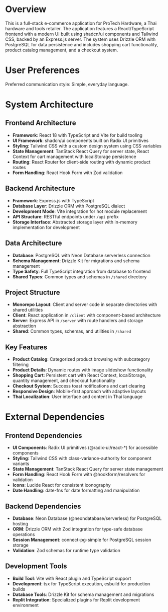 # Overview

This is a full-stack e-commerce application for ProTech Hardware, a Thai hardware and tools retailer. The application features a React/TypeScript frontend with a modern UI built using shadcn/ui components and Tailwind CSS, backed by an Express.js server. The system uses Drizzle ORM with PostgreSQL for data persistence and includes shopping cart functionality, product catalog management, and a checkout system.

# User Preferences

Preferred communication style: Simple, everyday language.

# System Architecture

## Frontend Architecture
- **Framework**: React 18 with TypeScript and Vite for build tooling
- **UI Framework**: shadcn/ui components built on Radix UI primitives
- **Styling**: Tailwind CSS with a custom design system using CSS variables
- **State Management**: TanStack React Query for server state, React Context for cart management with localStorage persistence
- **Routing**: React Router for client-side routing with dynamic product routes
- **Form Handling**: React Hook Form with Zod validation

## Backend Architecture
- **Framework**: Express.js with TypeScript
- **Database Layer**: Drizzle ORM with PostgreSQL dialect
- **Development Mode**: Vite integration for hot module replacement
- **API Structure**: RESTful endpoints under `/api` prefix
- **Storage Interface**: Abstracted storage layer with in-memory implementation for development

## Data Architecture
- **Database**: PostgreSQL with Neon Database serverless connection
- **Schema Management**: Drizzle Kit for migrations and schema management
- **Type Safety**: Full TypeScript integration from database to frontend
- **Shared Types**: Common types and schemas in `/shared` directory

## Project Structure
- **Monorepo Layout**: Client and server code in separate directories with shared utilities
- **Client**: React application in `/client` with component-based architecture
- **Server**: Express API in `/server` with route handlers and storage abstraction  
- **Shared**: Common types, schemas, and utilities in `/shared`

## Key Features
- **Product Catalog**: Categorized product browsing with subcategory filtering
- **Product Details**: Dynamic routes with image slideshow functionality
- **Shopping Cart**: Persistent cart with React Context, localStorage, quantity management, and checkout functionality
- **Checkout System**: Success toast notifications and cart clearing
- **Responsive Design**: Mobile-first approach with adaptive layouts
- **Thai Localization**: User interface and content in Thai language

# External Dependencies

## Frontend Dependencies
- **UI Components**: Radix UI primitives (@radix-ui/react-*) for accessible components
- **Styling**: Tailwind CSS with class-variance-authority for component variants
- **State Management**: TanStack React Query for server state management
- **Form Handling**: React Hook Form with @hookform/resolvers for validation
- **Icons**: Lucide React for consistent iconography
- **Date Handling**: date-fns for date formatting and manipulation

## Backend Dependencies  
- **Database**: Neon Database (@neondatabase/serverless) for PostgreSQL hosting
- **ORM**: Drizzle ORM with Zod integration for type-safe database operations
- **Session Management**: connect-pg-simple for PostgreSQL session storage
- **Validation**: Zod schemas for runtime type validation

## Development Tools
- **Build Tool**: Vite with React plugin and TypeScript support
- **Development**: tsx for TypeScript execution, esbuild for production builds
- **Database Tools**: Drizzle Kit for schema management and migrations
- **Replit Integration**: Specialized plugins for Replit development environment